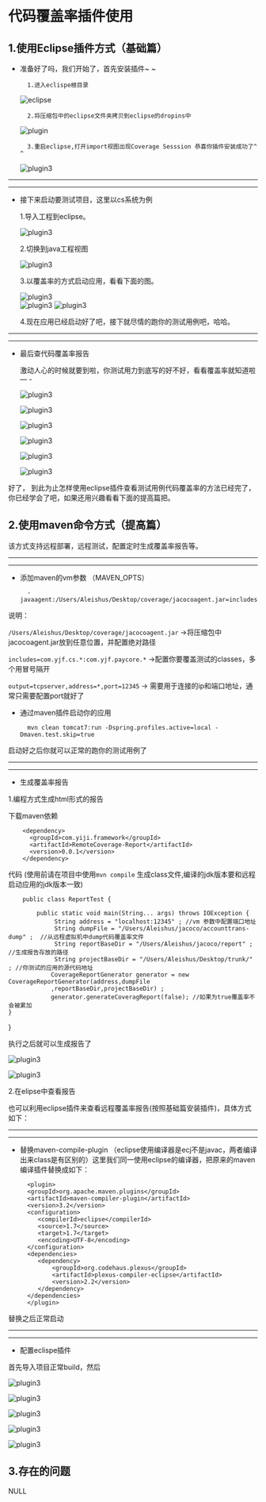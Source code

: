 
代码覆盖率插件使用
============


1.使用Eclipse插件方式（基础篇）
-----------------

* 准备好了吗，我们开始了，首先安装插件~ ~
    
		
		1.进入eclispe根目录
  		
    
     ![eclipse](images/1.png)

     

        2.将压缩包中的eclipse文件夹拷贝到eclipse的dropins中


     ![plugin](images/2.png)
     
     
  		
        3.重启eclipse,打开import视图出现Coverage Sesssion 恭喜你插件安装成功了^ ^

     ![plugin3](images/plugin3.png)     

***
---
   
* 接下来启动要测试项目，这里以cs系统为例
     
  
    1.导入工程到eclipse。


	![plugin3](images/3.png)    


    2.切换到java工程视图


    ![plugin3](images/4.png)  


    3.以覆盖率的方式启动应用，看看下面的图。


    ![plugin3](images/5.png)  
    ![plugin3](images/6.png)
    ![plugin3](images/7.png)


    



    4.现在应用已经启动好了吧，接下就尽情的跑你的测试用例吧，哈哈。    

***
---
    
* 最后查代码覆盖率报告

    激动人心的时候就要到啦，你测试用力到底写的好不好，看看覆盖率就知道啦— -
    
    ![plugin3](images/8.png)

    ![plugin3](images/9.png)

    ![plugin3](images/10.png)

    ![plugin3](images/11.png)

    ![plugin3](images/12.png)

    ![plugin3](images/13.png)
    
    
好了， 到此为止怎样使用eclipse插件查看测试用例代码覆盖率的方法已经完了，你已经学会了吧，如果还用兴趣看看下面的提高篇把。

    

2.使用maven命令方式（提高篇）
-----------------
该方式支持远程部署，远程测试，配置定时生成覆盖率报告等。

***
---
* 添加maven的vm参数 （MAVEN_OPTS）


	    -javaagent:/Users/Aleishus/Desktop/coverage/jacocoagent.jar=includes=com.yjf.cs.*:com.yjf.paycore.*,output=tcpserver,address=*,port=12345

说明：

`/Users/Aleishus/Desktop/coverage/jacocoagent.jar` ->将压缩包中jacocoagent.jar放到任意位置，并配置绝对路径

`includes=com.yjf.cs.*:com.yjf.paycore.*` ->配置你要覆盖测试的classes，多个用冒号隔开

`output=tcpserver,address=*,port=12345` -> 需要用于连接的ip和端口地址，通常只需要配置port就好了


* 通过maven插件启动你的应用

		mvn clean tomcat7:run -Dspring.profiles.active=local -Dmaven.test.skip=true 
 
启动好之后你就可以正常的跑你的测试用例了


***
---
* 生成覆盖率报告


1.编程方式生成html形式的报告

   下载maven依赖  	

   		<dependency>
  		  <groupId>com.yiji.framework</groupId>
  		  <artifactId>RemoteCoverage-Report</artifactId>
  		  <version>0.0.1</version>
		</dependency>


   代码	(使用前请在项目中使用`mvn compile` 生成class文件,编译的jdk版本要和远程启动应用的jdk版本一致)

		public class ReportTest {

    		public static void main(String... args) throws IOException {
       			 String address = "localhost:12345" ; //vm 参数中配置端口地址
        		 String dumpFile = "/Users/Aleishus/jacoco/accounttrans-dump" ;  //从远程虚拟机中dump代码覆盖率文件
        		 String reportBaseDir = "/Users/Aleishus/jacoco/report" ; //生成报告存放的路径
                 String projectBaseDir = "/Users/Aleishus/Desktop/trunk/" ; //你测试的应用的源代码地址
                CoverageReportGenerator generator = new CoverageReportGenerator(address,dumpFile
                ,reportBaseDir,projectBaseDir) ;
                generator.generateCoveragReport(false); //如果为true覆盖率不会被累加
    }
}

执行之后就可以生成报告了

![plugin3](images/14.png)	

![plugin3](images/15.png)



2.在elipse中查看报告
 
 也可以利用eclipse插件来查看远程覆盖率报告(按照基础篇安装插件)，具体方式如下：

***
---
 * 替换maven-compile-plugin （eclipse使用编译器是ecj不是javac，两者编译出来class是有区别的）这里我们同一使用eclipse的编译器，把原来的maven编译插件替换成如下：
 		
 		 <plugin>
         <groupId>org.apache.maven.plugins</groupId>
         <artifactId>maven-compiler-plugin</artifactId>
         <version>3.2</version>
         <configuration>
            <compilerId>eclipse</compilerId>
            <source>1.7</source>
            <target>1.7</target>
            <encoding>UTF-8</encoding>
         </configuration>
         <dependencies>
            <dependency>
                <groupId>org.codehaus.plexus</groupId>
                <artifactId>plexus-compiler-eclipse</artifactId>
                <version>2.2</version>
            </dependency>
         </dependencies>
    	 </plugin>
    	 
  替换之后正常启动

***
---

 * 配置eclispe插件

  首先导入项目正常build，然后
  
  
![plugin3](images/16.png)

![plugin3](images/17.png)    

![plugin3](images/18.png)

![plugin3](images/19.png)

![plugin3](images/20.png)


3.存在的问题
--------------------
NULL